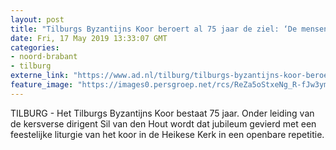 ```yaml
---
layout: post
title: "Tilburgs Byzantijns Koor beroert al 75 jaar de ziel: ‘De mensen die ons horen, worden gepakt’"
date: Fri, 17 May 2019 13:33:07 GMT
categories: 
- noord-brabant 
- tilburg 
externe_link: "https://www.ad.nl/tilburg/tilburgs-byzantijns-koor-beroert-al-75-jaar-de-ziel-de-mensen-die-ons-horen-worden-gepakt~a40d7fc0/"
feature_image: "https://images0.persgroep.net/rcs/ReZa5oStxeNg_R-fJw3ymGiawuo/diocontent/148467426/_fitwidth/400/?appId=21791a8992982cd8da851550a453bd7f&quality=0.7"
---
```


TILBURG - Het Tilburgs Byzantijns Koor bestaat 75 jaar. Onder leiding van de kersverse dirigent Sil van den Hout wordt dat jubileum gevierd met een feestelijke liturgie van het koor in de Heikese Kerk in een openbare repetitie.
